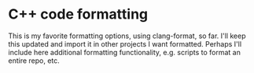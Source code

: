 # C++ code formatting

This is my favorite formatting options, using clang-format, so far. I'll keep this updated and import it in other projects I want formatted. Perhaps I'll include here additional formatting functionality, e.g. scripts to format an entire repo, etc.
